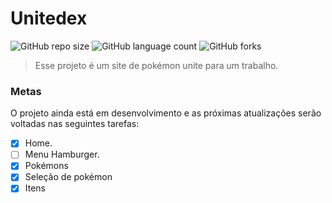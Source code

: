 # Unitedex

![GitHub repo size](https://img.shields.io/github/repo-size/DyegoAnjos/Login-aluno?style=for-the-badge)
![GitHub language count](https://img.shields.io/github/languages/count/DyegoAnjos/Login-aluno?style=for-the-badge)
![GitHub forks](https://img.shields.io/github/forks/DyegoAnjos/Login-aluno?style=for-the-badge)

> Esse projeto é um site de pokémon unite para um trabalho.

### Metas

O projeto ainda está em desenvolvimento e as próximas atualizações serão voltadas nas seguintes tarefas:

- [X] Home.
- [ ] Menu Hamburger.
- [X] Pokémons
- [X] Seleção de pokémon
- [X] Itens